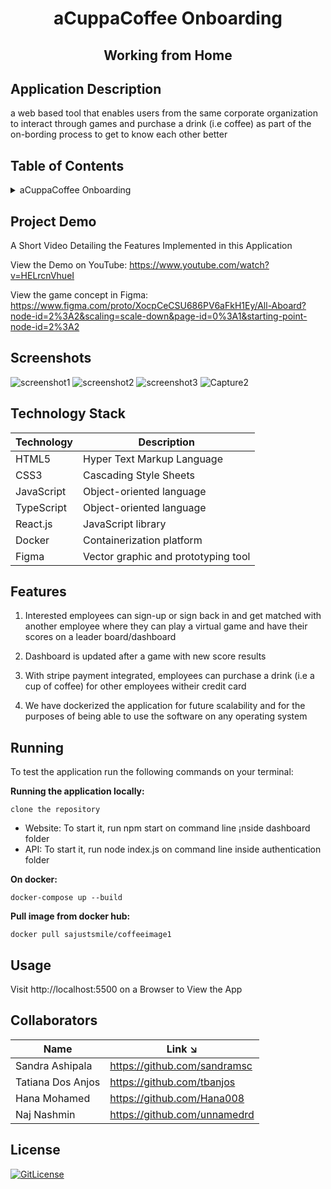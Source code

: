 <!-- PROJECT TITLE -->
  <h1 align="center">aCuppaCoffee Onboarding</h1>
 <h2 2 align="center">
    Working from Home
    <br />
    </h2>

## Application Description

a web based tool that enables users from the same corporate organization to interact through games and purchase a drink (i.e coffee) as part of the on-bording process to get to know each other better

## Table of Contents

<details>
<summary>aCuppaCoffee Onboarding</summary>

- [Application Description](#application-description)
- [Table of Contents](#table-of-contents)
- [Project Demo](#demo)
- [Screenshots](#screenshots)
- [Technology Stack](#technology-stack)
- [Features](#features)
- [Running](#running)
- [Usage](#usage)
- [Collaborators](#collaborators)
- [References](#references)
- [License](#license)

</details>

## Project Demo

A Short Video Detailing the Features Implemented in this Application

View the Demo on YouTube: https://www.youtube.com/watch?v=HELrcnVhueI

View the game concept in Figma:
https://www.figma.com/proto/XocpCeCSU686PV6aFkH1Ey/All-Aboard?node-id=2%3A2&scaling=scale-down&page-id=0%3A1&starting-point-node-id=2%3A2

## Screenshots
![screenshot1](https://user-images.githubusercontent.com/19821445/141680795-78106d30-cb05-450e-a304-a60a21c0af00.JPG)
![screenshot2](https://user-images.githubusercontent.com/19821445/141680798-55cc8b94-ff7a-4918-afca-0983d5c00ebe.JPG)
![screenshot3](https://user-images.githubusercontent.com/19821445/141680805-4c8d105c-c06c-41fe-80fc-f85acc7163b3.jpeg)
![Capture2](https://user-images.githubusercontent.com/19821445/141695114-cc917860-574e-4109-ae97-466153dc4903.JPG)

## Technology Stack

| Technology | Description                |
| ---------- | -------------------------- |
| HTML5      | Hyper Text Markup Language |
| CSS3       | Cascading Style Sheets     |
| JavaScript | Object-oriented language   |
| TypeScript | Object-oriented language   |
| React.js    | JavaScript library   |
| Docker    | Containerization platform   |
| Figma    | Vector graphic and prototyping tool |

## Features

1. Interested employees can sign-up or sign back in and get matched with another employee where they can play a virtual game and have their scores on a leader board/dashboard

2. Dashboard is updated after a game with new score results

3. With stripe payment integrated, employees can purchase a drink (i.e a cup of coffee) for other employees witheir credit card

4. We have dockerized the application for future scalability and for the purposes of being able to use the software on any operating system

## Running

To test the application run the following commands on your terminal:

**Running the application locally:**
```
clone the repository
```
- Website: To start it,  run npm start on command line ¡nside dashboard folder
- API: To start it, run node index.js on command line inside authentication folder


**On docker:**

```
docker-compose up --build
```

**Pull image from docker hub:**

```
docker pull sajustsmile/coffeeimage1
```

## Usage

Visit http://localhost:5500 on a Browser to View the App

## Collaborators

| Name              | Link ↘️                        |
| ----------------- | ------------------------------ |
| Sandra Ashipala   | https://github.com/sandramsc |
| Tatiana Dos Anjos | https://github.com/tbanjos     |
| Hana Mohamed      | https://github.com/Hana008     |
| Naj Nashmin       | https://github.com/unnamedrd   |


## License

[![GitLicense](https://gitlicense.com/badge/sajustsmile/sajustsmile.github.io)](https://github.com/sajustsmile/acuppacoffee/blob/main/LICENSE)
